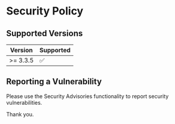# Security Policy

## Supported Versions

| Version | Supported          |
| ------- | ------------------ |
| >= 3.3.5   | :white_check_mark: |

## Reporting a Vulnerability

Please use the Security Advisories functionality to report security vulnerabilities. 

Thank you.
